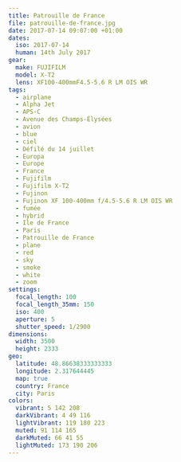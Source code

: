 ```yaml
---
title: Patrouille de France
file: patrouille-de-france.jpg
date: 2017-07-14 09:07:00 +01:00
dates:
  iso: 2017-07-14
  human: 14th July 2017
gear:
  make: FUJIFILM
  model: X-T2
  lens: XF100-400mmF4.5-5.6 R LM OIS WR
tags:
  - airplane
  - Alpha Jet
  - APS-C
  - Avenue des Champs-Élysées
  - avion
  - blue
  - ciel
  - Défilé du 14 juillet
  - Europa
  - Europe
  - France
  - Fujifilm
  - Fujifilm X-T2
  - Fujinon
  - Fujinon XF 100-400mm f/4.5-5.6 R LM OIS WR
  - fumée
  - hybrid
  - Ile de France
  - Paris
  - Patrouille de France
  - plane
  - red
  - sky
  - smoke
  - white
  - zoom
settings:
  focal_length: 100
  focal_length_35mm: 150
  iso: 400
  aperture: 5
  shutter_speed: 1/2900
dimensions:
  width: 3500
  height: 2333
geo:
  latitude: 48.86638333333333
  longitude: 2.317644445
  map: true
  country: France
  city: Paris
colors:
  vibrant: 5 142 208
  darkVibrant: 4 49 116
  lightVibrant: 119 180 223
  muted: 91 114 165
  darkMuted: 66 41 55
  lightMuted: 173 190 206
---
```



